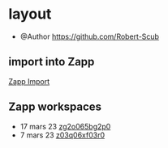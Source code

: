 # layout

- @Author https://github.com/Robert-Scub

## import into Zapp

[Zapp Import](https://zapp.run/github/Robert-Scub/formation-flutter/tree/main/demo/layout)

## Zapp workspaces

- 17 mars 23 [zg2o065bg2p0](http://localhost:3000/cours/flutter_layout_col_row/zg2o065bg2p0)
- 7 mars 23 [z03q06xf03r0](http://localhost:3000/cours/flutter_layout_col_row/z03q06xf03r0)
